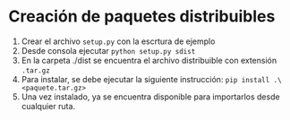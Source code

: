 # Creación de paquetes distribuibles

1. Crear el archivo `setup.py` con la escrtura de ejemplo
2. Desde consola ejecutar `python setup.py sdist`
3. En la carpeta ./dist se encuentra el archivo distribuible con extensión `.tar.gz`
4. Para instalar, se debe ejecutar la siguiente instrucción: `pip install .\<paquete.tar.gz>`
5. Una vez instalado, ya se encuentra disponible para importarlos desde cualquier ruta.
